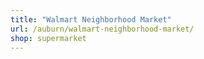 ```yaml
---
title: "Walmart Neighborhood Market"
url: /auburn/walmart-neighborhood-market/
shop: supermarket
---
```

